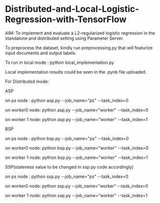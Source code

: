 # Distributed-and-Local-Logistic-Regression-with-TensorFlow
AIM: To implement and evaluate a L2-regularized logistic regression in the standalone and distributed setting using Parameter Server.

To preprocess the dataset, kindly run preprocessing.py that will featurize input documents and output labels.  

To run in local mode : python local_implementation.py

Local implementation results could be seen in the .pynb file uploaded.

For Distributed mode:

ASP

on ps node : python asp.py --job_name="ps" --task_index=0

on worker0 node: python asp.py --job_name="worker" --task_index=0

on worker 1 node: python asp.py --job_name="worker" --task_index=1

BSP

on ps node : python bsp.py --job_name="ps" --task_index=0

on worker0 node: python bsp.py --job_name="worker" --task_index=0

on worker 1 node: python bsp.py --job_name="worker" --task_index=1

SSP(staleness value to be changed in ssp.py code accordingly)

on ps node : python ssp.py  --job_name="ps" --task_index=0

on worker0 node: python ssp.py  --job_name="worker" --task_index=0

on worker 1 node: python ssp.py --job_name="worker" --task_index=1
